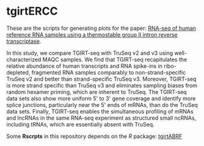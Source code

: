 # tgirtERCC

These are the scripts for generating plots for the paper: [RNA-seq of human reference RNA samples using a thermostable group II intron reverse transcriptase](http://rnajournal.cshlp.org/content/early/2016/01/29/rna.055558.115?top=1).

In this study, we compare TGIRT-seq with TruSeq v2 and v3 using well-characterized MAQC samples. We find that TGIRT-seq recapitulates the relative abundance of human transcripts and RNA spike-ins in ribo-depleted, fragmented RNA samples comparably to non-strand-specific TruSeq v2 and better than strand-specific TruSeq v3. Moreover, TGIRT-seq is more strand specific than TruSeq v3 and eliminates sampling biases from random hexamer priming, which are inherent to TruSeq. The TGIRT-seq data sets also show more uniform 5' to 3' gene coverage and identify more splice junctions, particularly near the 5' ends of mRNAs, than do the TruSeq data sets. Finally, TGIRT-seq enables the simultaneous profiling of mRNAs and lncRNAs in the same RNA-seq experiment as structured small ncRNAs, including tRNAs, which are essentially absent with TruSeq.

Some **Rscrpts** in this repository depends on the *R* package: [tgirtABRF](https://github.com/wckdouglas/tgirtABRF)
